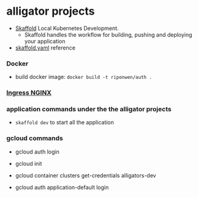 # alligator projects

- [Skaffold](https://skaffold.dev/) Local Kubernetes Development.
  - Skaffold handles the workflow for building, pushing and deploying your application
- [skaffold.yaml](https://skaffold.dev/docs/references/yaml/) reference

### Docker

- build docker image: `docker build -t riponwen/auth .`

### [Ingress NGINX](https://kubernetes.github.io/ingress-nginx/)

### application commands under the the alligator projects

- `skaffold dev` to start all the application

### gcloud commands

- gcloud auth login
- gcloud init
- gcloud container clusters get-credentials alligators-dev

- gcloud auth application-default login
